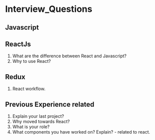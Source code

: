 # Interview_Questions

Javascript
--------------------



ReactJs
-------------------
1. What are the difference between React and Javascript? 
2. Why to use React?


Redux
----------
1. React workflow.

Previous Experience related
--------------------------------
1. Explain your last project?
2. Why moved towards React?
3. What is your role?
4. What components you have worked on? Explain? - related to react.
